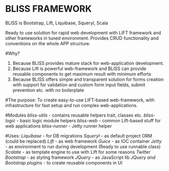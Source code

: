 BLISS FRAMEWORK
==============

BLISS is Bootstrap, Lift, Liquibase, Squeryl, Scala

Ready to use solution for rapid web development with LIFT framework and other frameworks in tuned environment.
Provides CRUD functionality and conventions on the whole APP structure.

#Why?
1. Because BLISS provides mature stack for web-application development.
2. Because Lift is powerful web-framework and BLISS can provide reusable components to get maximum result with minimum efforts
3. Because BLISS offers simple and transparent solution for forms creation with support for validation and custom form input fields, submit prevention etc. with no boilerplate

#The purpose:
To create easy-to-use LIFT-based web-framework, with infrastructure for fast setup and run complex web-applications.

#Modules
    *bliss-utils*       - contains reusable helpers trait, classes etc.
    *bliss-logic*       - basic logic module helpers
    *bliss-web*         - common Lift-based stuff for web applications
    *bliss-runner*      - Jetty runner helper

#Uses:
    *Liquibase*         - for DB migrations
    *Squeryl*           - as default project ORM (could be replaced)
    *Lift*              - as web framework
    *Guice*             - as IOC container
    *Jetty*             - as environment to run during development (Ready to use runnable class)
    *Scalate*           - as template engine to use with Lift for some reasons
    *Twitter Bootstrap* - as styling framework
    *JQuery*            - as JavaScript lib
    *JQuery and Bootstrap plugin*s - to create reusable components in UI
